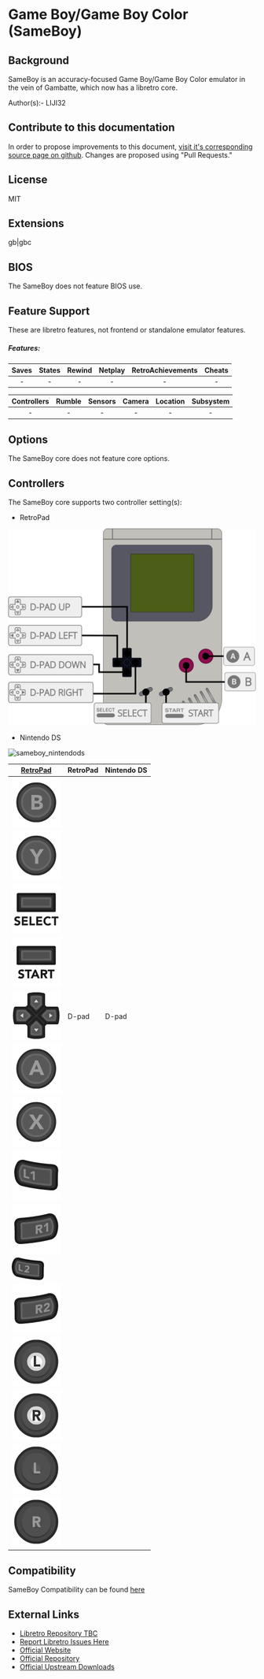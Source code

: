 # Game Boy/Game Boy Color (SameBoy)

## Background

SameBoy is an accuracy-focused Game Boy/Game Boy Color emulator in the vein of Gambatte, which now has a libretro core.

Author(s):- LIJI32

## Contribute to this documentation

In order to propose improvements to this document, [visit it's corresponding source page on github](https://github.com/libretro/docs/tree/master/docs/library/sameboy.md). Changes are proposed using "Pull Requests."

## License

MIT

## Extensions

gb|gbc

## BIOS

The SameBoy does not feature BIOS use.

## Feature Support

These are libretro features, not frontend or standalone emulator features.

##### Features:

| Saves | States      | Rewind | Netplay | RetroAchievements | Cheats |
|:-----:|:-----------:|:------:|:-------:|:-----------------:|:------:|
|  -    |     -       |   -    |   -     |        -          |   -    |

| Controllers     | Rumble | Sensors | Camera | Location | Subsystem     |
|:---------------:|:------:|:-------:|:------:|:--------:|:-------------:|
|        -        |   -    |    -    |   -    |    -     |       -       |

## Options

The SameBoy core does not feature core options.

## Controllers

The SameBoy core supports two controller setting(s):

* RetroPad

![sameboy_retropad](images/Controllers/sameboy_retropad.png)

* Nintendo DS

![sameboy_nintendods](images/Controllers/sameboy_nintendods.png)


| [RetroPad](RetroPad)                                                 | RetroPad | Nintendo DS |
|----------------------------------------------------------------------|----------|-------------|
| ![RetroPad_B](images/RetroPad/Retro_B_Round.png)                     |          |             |
| ![RetroPad_Y](images/RetroPad/Retro_Y_Round.png)                     |          |             |
| ![RetroPad_Select](images/RetroPad/Retro_Select.png)                 |          |             |
| ![RetroPad_Start](images/RetroPad/Retro_Start.png)                   |          |             |
| ![RetroPad_Dpad](images/RetroPad/Retro_Dpad.png)                     | D-pad    | D-pad       |
| ![RetroPad_A](images/RetroPad/Retro_A_Round.png)                     |          |             |
| ![RetroPad_X](images/RetroPad/Retro_X_Round.png)                     |          |             |
| ![RetroPad_L1](images/RetroPad/Retro_L1.png)                         |          |             |
| ![RetroPad_R1](images/RetroPad/Retro_R1.png)                         |          |             |
| ![RetroPad_L2](images/RetroPad/Retro_L2_Temp.png)                    |          |             |
| ![RetroPad_R2](images/RetroPad/Retro_R2.png)                         |          |             |
| ![RetroPad_L3](images/RetroPad/Retro_L3.png)                         |          |             |
| ![RetroPad_R3](images/RetroPad/Retro_R3.png)                         |          |             |
| ![RetroPad_Left_Stick](images/RetroPad/Retro_Left_Stick.png)         |          |             |
| ![RetroPad_Right_Stick](images/RetroPad/Retro_Right_Stick.png)       |          |             |

## Compatibility

SameBoy Compatibility can be found [here](https://sameboy.github.io/features/)

## External Links

* [Libretro Repository TBC](http://link)
* [Report Libretro Issues Here](https://github.com/libretro/libretro-meta/issues)
* [Official Website](https://sameboy.github.io/)
* [Official Repository](https://github.com/LIJI32/SameBoy)
* [Official Upstream Downloads](https://sameboy.github.io/downloads/)
